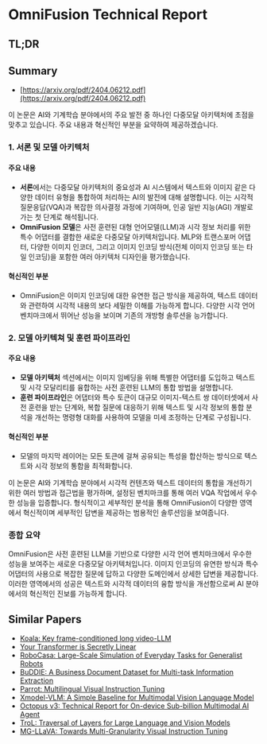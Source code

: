 # OmniFusion Technical Report
## TL;DR
## Summary
- [https://arxiv.org/pdf/2404.06212.pdf](https://arxiv.org/pdf/2404.06212.pdf)

이 논문은 AI와 기계학습 분야에서의 주요 발전 중 하나인 다중모달 아키텍처에 초점을 맞추고 있습니다. 주요 내용과 혁신적인 부분을 요약하여 제공하겠습니다.

### 1. 서론 및 모델 아키텍처

#### 주요 내용
- **서론**에서는 다중모달 아키텍처의 중요성과 AI 시스템에서 텍스트와 이미지 같은 다양한 데이터 유형을 통합하여 처리하는 AI의 발전에 대해 설명합니다. 이는 시각적 질문응답(VQA)과 복잡한 의사결정 과정에 기여하며, 인공 일반 지능(AGI) 개발로 가는 첫 단계로 해석됩니다.
- **OmniFusion 모델**은 사전 훈련된 대형 언어모델(LLM)과 시각 정보 처리를 위한 특수 어댑터를 결합한 새로운 다중모달 아키텍처입니다. MLP와 트랜스포머 어댑터, 다양한 이미지 인코더, 그리고 이미지 인코딩 방식(전체 이미지 인코딩 또는 타일 인코딩)을 포함한 여러 아키텍처 디자인을 평가했습니다.

#### 혁신적인 부분
- OmniFusion은 이미지 인코딩에 대한 유연한 접근 방식을 제공하여, 텍스트 데이터와 관련하여 시각적 내용의 보다 세밀한 이해를 가능하게 합니다. 다양한 시각 언어 벤치마크에서 뛰어난 성능을 보이며 기존의 개방형 솔루션을 능가합니다.

### 2. 모델 아키텍쳐 및 훈련 파이프라인

#### 주요 내용
- **모델 아키텍처** 섹션에서는 이미지 임베딩을 위해 특별한 어댑터를 도입하고 텍스트 및 시각 모달리티를 융합하는 사전 훈련된 LLM의 통합 방법을 설명합니다.
- **훈련 파이프라인**은 어댑터와 특수 토큰이 대규모 이미지-텍스트 쌍 데이터셋에서 사전 훈련을 받는 단계와, 복합 질문에 대응하기 위해 텍스트 및 시각 정보의 통합 분석을 개선하는 명령형 대화를 사용하여 모델을 미세 조정하는 단계로 구성됩니다.

#### 혁신적인 부분
- 모델의 마지막 레이어는 모든 토큰에 걸쳐 공유되는 특성을 합산하는 방식으로 텍스트와 시각 정보의 통합을 최적화합니다.

이 논문은 AI와 기계학습 분야에서 시각적 컨텐츠와 텍스트 데이터의 통합을 개선하기 위한 여러 방법과 접근법을 평가하며, 설정된 벤치마크를 통해 여러 VQA 작업에서 우수한 성능을 입증합니다. 형식적이고 세부적인 분석을 통해 OmniFusion이 다양한 영역에서 혁신적이며 세부적인 답변을 제공하는 범용적인 솔루션임을 보여줍니다.

### 종합 요약
OmniFusion은 사전 훈련된 LLM을 기반으로 다양한 시각 언어 벤치마크에서 우수한 성능을 보여주는 새로운 다중모달 아키텍처입니다. 이미지 인코딩의 유연한 방식과 특수 어댑터의 사용으로 복잡한 질문에 답하고 다양한 도메인에서 상세한 답변을 제공합니다. 이러한 영역에서의 성공은 텍스트와 시각적 데이터의 융합 방식을 개선함으로써 AI 분야에서의 혁신적인 진보를 가능하게 합니다.

## Similar Papers
- [Koala: Key frame-conditioned long video-LLM](2404.04346.md)
- [Your Transformer is Secretly Linear](2405.12250.md)
- [RoboCasa: Large-Scale Simulation of Everyday Tasks for Generalist Robots](2406.02523.md)
- [BuDDIE: A Business Document Dataset for Multi-task Information Extraction](2404.04003.md)
- [Parrot: Multilingual Visual Instruction Tuning](2406.02539.md)
- [Xmodel-VLM: A Simple Baseline for Multimodal Vision Language Model](2405.09215.md)
- [Octopus v3: Technical Report for On-device Sub-billion Multimodal AI Agent](2404.11459.md)
- [TroL: Traversal of Layers for Large Language and Vision Models](2406.12246.md)
- [MG-LLaVA: Towards Multi-Granularity Visual Instruction Tuning](2406.17770.md)
